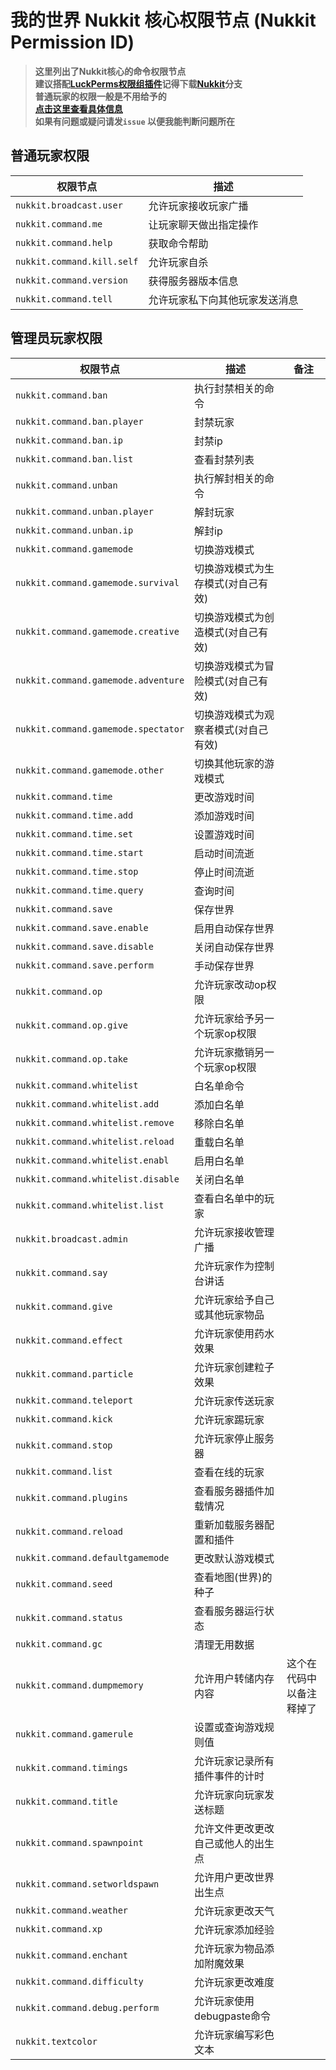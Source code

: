 # 我的世界 Nukkit 核心权限节点 (Nukkit Permission ID)
> **这里列出了Nukkit核心的命令权限节点**  
> **建议搭配[LuckPerms权限组插件](https://githubfast.com/LuckPerms/LuckPerms)记得下载[Nukkit](https://luckperms.net/download)分支**  
> **普通玩家的权限一般是不用给予的**  
> **[点击这里查看具体信息](https://githubfast.com/CloudburstMC/Nukkit/blob/master/src/main/java/cn/nukkit/permission/DefaultPermissions.java)**  
> **如果有问题或疑问请发`issue` 以便我能判断问题所在**
## 普通玩家权限
|权限节点|描述|
|-|-|
|```nukkit.broadcast.user```|允许玩家接收玩家广播|
|```nukkit.command.me```|让玩家聊天做出指定操作|
|```nukkit.command.help```|获取命令帮助|
|```nukkit.command.kill.self```|允许玩家自杀|
|```nukkit.command.version```|获得服务器版本信息|
|```nukkit.command.tell```|允许玩家私下向其他玩家发送消息|
## 管理员玩家权限
|权限节点|描述|备注|
|-|-|-|
|```nukkit.command.ban```|执行封禁相关的命令||
|```nukkit.command.ban.player```|封禁玩家||
|```nukkit.command.ban.ip```|封禁ip||
|```nukkit.command.ban.list```|查看封禁列表||
|```nukkit.command.unban```|执行解封相关的命令||
|```nukkit.command.unban.player```|解封玩家||
|```nukkit.command.unban.ip```|解封ip||
|```nukkit.command.gamemode```|切换游戏模式||
|```nukkit.command.gamemode.survival```|切换游戏模式为生存模式(对自己有效)||
|```nukkit.command.gamemode.creative```|切换游戏模式为创造模式(对自己有效)||
|```nukkit.command.gamemode.adventure```|切换游戏模式为冒险模式(对自己有效)||
|```nukkit.command.gamemode.spectator```|切换游戏模式为观察者模式(对自己有效)||
|```nukkit.command.gamemode.other```|切换其他玩家的游戏模式||
|```nukkit.command.time```|更改游戏时间||
|```nukkit.command.time.add```|添加游戏时间||
|```nukkit.command.time.set```|设置游戏时间||
|```nukkit.command.time.start```|启动时间流逝||
|```nukkit.command.time.stop```|停止时间流逝||
|```nukkit.command.time.query```|查询时间||
|```nukkit.command.save```|保存世界||
|```nukkit.command.save.enable```|启用自动保存世界||
|```nukkit.command.save.disable```|关闭自动保存世界||
|```nukkit.command.save.perform```|手动保存世界||
|```nukkit.command.op```|允许玩家改动op权限||
|```nukkit.command.op.give```|允许玩家给予另一个玩家op权限||
|```nukkit.command.op.take```|允许玩家撤销另一个玩家op权限||
|```nukkit.command.whitelist```|白名单命令||
|```nukkit.command.whitelist.add```|添加白名单||
|```nukkit.command.whitelist.remove```|移除白名单||
|```nukkit.command.whitelist.reload```|重载白名单||
|```nukkit.command.whitelist.enabl```|启用白名单||
|```nukkit.command.whitelist.disable```|关闭白名单||
|```nukkit.command.whitelist.list```|查看白名单中的玩家||
|```nukkit.broadcast.admin```|允许玩家接收管理广播||
|```nukkit.command.say```|允许玩家作为控制台讲话||
|```nukkit.command.give```|允许玩家给予自己或其他玩家物品||
|```nukkit.command.effect```|允许玩家使用药水效果||
|```nukkit.command.particle```|允许玩家创建粒子效果||
|```nukkit.command.teleport```|允许玩家传送玩家||
|```nukkit.command.kick```|允许玩家踢玩家||
|```nukkit.command.stop```|允许玩家停止服务器||
|```nukkit.command.list```|查看在线的玩家||
|```nukkit.command.plugins```|查看服务器插件加载情况||
|```nukkit.command.reload```|重新加载服务器配置和插件||
|```nukkit.command.defaultgamemode```|更改默认游戏模式||
|```nukkit.command.seed```|查看地图(世界)的种子||
|```nukkit.command.status```|查看服务器运行状态||
|```nukkit.command.gc```|清理无用数据||
|```nukkit.command.dumpmemory```|允许用户转储内存内容|这个在代码中以备注释掉了|
|```nukkit.command.gamerule```|设置或查询游戏规则值||
|```nukkit.command.timings```|允许玩家记录所有插件事件的计时||
|```nukkit.command.title```|允许玩家向玩家发送标题||
|```nukkit.command.spawnpoint```|允许文件更改更改自己或他人的出生点||
|```nukkit.command.setworldspawn```|允许用户更改世界出生点||
|```nukkit.command.weather```|允许玩家更改天气||
|```nukkit.command.xp```|允许玩家添加经验||
|```nukkit.command.enchant```|允许玩家为物品添加附魔效果||
|```nukkit.command.difficulty```|允许玩家更改难度||
|```nukkit.command.debug.perform```|允许玩家使用debugpaste命令||
|```nukkit.textcolor```|允许玩家编写彩色文本||
